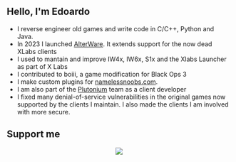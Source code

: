 <h2>Hello, I'm Edoardo</h2>
<ul>
<li>I reverse engineer old games and write code in C/C++, Python and Java.</li>
<li>In 2023 I launched <a href="https://alterware.dev">AlterWare</a>. It extends support for the now dead XLabs clients</li>
<li>I used to mantain and improve IW4x, IW6x, S1x and the Xlabs Launcher as part of X Labs</li>
<li>I contributed to boiii, a game modification for Black Ops 3</li>
<li>I make custom plugins for <a href="https://namelessnoobs.com/">namelessnoobs.com</a>.</li>
<li>I am also part of the <a href="https://plutonium.pw/">Plutonium</a> team as a client developer</li>
<li>I fixed many denial-of-service vulnerabilities in the original games now supported by the clients I maintain. I also made the clients I am involved with more secure.</li>
</ul>

<h2>Support me</h2>

<p align="center">
<a href="https://paypal.me/ESanguineti" alt="Paypal"><img src="https://img.shields.io/badge/PayPal-support-blue.svg?logo=paypal"></a>
</p>
